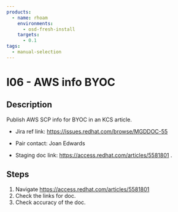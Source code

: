 ```yaml
---
products:
  - name: rhoam
    environments:
      - osd-fresh-install
    targets:
      - 0.1
tags:
  - manual-selection
---
```


# I06 - AWS info BYOC

## Description

Publish AWS SCP info for BYOC in an KCS article.

- Jira ref link: https://issues.redhat.com/browse/MGDDOC-55

- Pair contact: Joan Edwards

* Staging doc link: https://access.redhat.com/articles/5581801 .


## Steps

1. Navigate https://access.redhat.com/articles/5581801
2. Check the links for doc.
3. Check accuracy of the doc.

